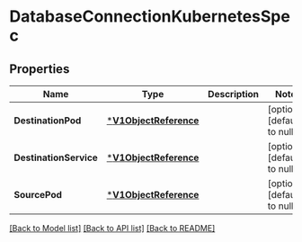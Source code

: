 # DatabaseConnectionKubernetesSpec

## Properties
Name | Type | Description | Notes
------------ | ------------- | ------------- | -------------
**DestinationPod** | [***V1ObjectReference**](v1.ObjectReference.md) |  | [optional] [default to null]
**DestinationService** | [***V1ObjectReference**](v1.ObjectReference.md) |  | [optional] [default to null]
**SourcePod** | [***V1ObjectReference**](v1.ObjectReference.md) |  | [optional] [default to null]

[[Back to Model list]](../README.md#documentation-for-models) [[Back to API list]](../README.md#documentation-for-api-endpoints) [[Back to README]](../README.md)

